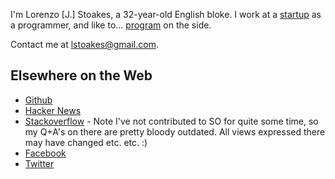 <div class="me"></div>

I'm Lorenzo [J.] Stoakes, a 32-year-old English bloke. I work at a [startup][0] as a
programmer, and like to... [program][1] on the side.

Contact me at <lstoakes@gmail.com>.

## Elsewhere on the Web ##

* [Github][2]
* [Hacker News][3]
* [Stackoverflow][4] - Note I've not contributed to SO for quite some time, so my Q+A's on there are pretty bloody outdated. All views expressed there may have changed etc. etc. :)
* [Facebook][5]
* [Twitter][6]

[0]:http://resin.io
[1]:/projects
[2]:https://github.com/lorenzo-stoakes/
[3]:https://news.ycombinator.com/user?id=singular
[4]:http://stackoverflow.com/users/3394/kronoz
[5]:https://www.facebook.com/lstoakes
[6]:https://twitter.com/ljsloz

